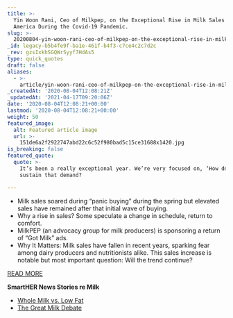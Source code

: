 ```yaml
---
title: >-
  Yin Woon Rani, Ceo of Milkpep, on the Exceptional Rise in Milk Sales in
  America During the Covid-19 Pandemic.
slug: >-
  20200804-yin-woon-rani-ceo-of-milkpep-on-the-exceptional-rise-in-milk-sales-in-america-during-the-covid-19-pandemic
_id: legacy-b5b4fe9f-ba1e-461f-b4f3-c7ce4c2c7d2c
_rev: gzsIxkhSGQWrSyyf7HdAs5
type: quick_quotes
draft: false
aliases:
  - >-
    article/yin-woon-rani-ceo-of-milkpep-on-the-exceptional-rise-in-milk-sales-in-america-during-the-covid-19-pandemic/
_createdAt: '2020-08-04T12:08:21Z'
_updatedAt: '2021-04-17T09:20:06Z'
date: '2020-08-04T12:08:21+00:00'
lastmod: '2020-08-04T12:08:21+00:00'
weight: 50
featured_image:
  alt: Featured article image
  url: >-
    151de6a2f2922747abd22c6c52f980bad5c15ce31688x1420.jpg
is_breaking: false
featured_quote:
  quote: >-
    It’s been a really exceptional year. We’re very focused on, ‘How do we
    sustain that demand?

---
```

* Milk sales soared during “panic buying” during the spring but elevated sales have remained after that initial wave of buying.
* Why a rise in sales? Some speculate a change in schedule, return to comfort.
* MilkPEP (an advocacy group for milk producers) is sponsoring a return of “Got Milk” ads.
* Why It Matters: Milk sales have fallen in recent years, sparking fear among dairy producers and nutritionists alike. This sales increase is notable but most important question: Will the trend continue?

[READ MORE](https://apnews.com/bddc9dd6facdf671bac9972e70ba7bf8)

**SmartHER News Stories re Milk**

* [Whole Milk vs. Low Fat](https://smarthernews.com/18-09-25-milk-study/)
* [The Great Milk Debate](https://smarthernews.com/18-09-07-great-milk-debate/)